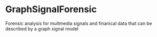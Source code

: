 # GraphSignalForensic
Forensic analysis for multmedia signals and finanical data that can be described by a graph signal model
